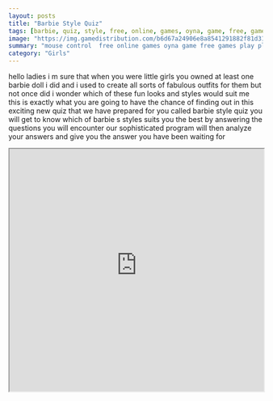 ```yaml
---
layout: posts
title: "Barbie Style Quiz"
tags: [barbie, quiz, style, free, online, games, oyna, game, free, games, play, play, games]
image: "https://img.gamedistribution.com/b6d67a24906e8a8541291882f81d31ca.jpg"
summary: "mouse control  free online games oyna game free games play play games"
category: "Girls"
---
```


hello ladies i m sure that when you were little girls you owned at least one barbie doll i did and i used to create all sorts of fabulous outfits for them but not once did i wonder which of these fun looks and styles would suit me this is exactly what you are going to have the chance of finding out in this exciting new quiz that we have prepared for you called barbie style quiz you will get to know which of barbie s styles suits you the best by answering the questions you will encounter our sophisticated program will then analyze your answers and give you the answer you have been waiting for

<iframe width="100%" height="480px;" src="https://flash.gamedistribution.com?game=b6d67a24906e8a8541291882f81d31ca"></iframe>